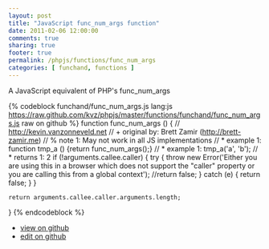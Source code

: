 ```yaml
---
layout: post
title: "JavaScript func_num_args function"
date: 2011-02-06 12:00:00
comments: true
sharing: true
footer: true
permalink: /phpjs/functions/func_num_args
categories: [ funchand, functions ]
---
```

A JavaScript equivalent of PHP's func_num_args
<!-- more -->
{% codeblock funchand/func_num_args.js lang:js https://raw.github.com/kvz/phpjs/master/functions/funchand/func_num_args.js raw on github %}
function func_num_args () {
    // http://kevin.vanzonneveld.net
    // +   original by: Brett Zamir (http://brett-zamir.me)
    // %        note 1: May not work in all JS implementations
    // *     example 1: function tmp_a () {return func_num_args();}
    // *     example 1: tmp_a('a', 'b');
    // *     returns 1: 2
    if (!arguments.callee.caller) {
        try {
            throw new Error('Either you are using this in a browser which does not support the "caller" property or you are calling this from a global context');
            //return false;
        } catch (e) {
            return false;
        }
    }

    return arguments.callee.caller.arguments.length;
}
{% endcodeblock %}
<ul>
 <li><a href="https://github.com/kvz/phpjs/blob/master/functions/funchand/func_num_args.js">view on github</a></li>
 <li><a href="https://github.com/kvz/phpjs/edit/master/functions/funchand/func_num_args.js">edit on github</a></li>
</ul>
